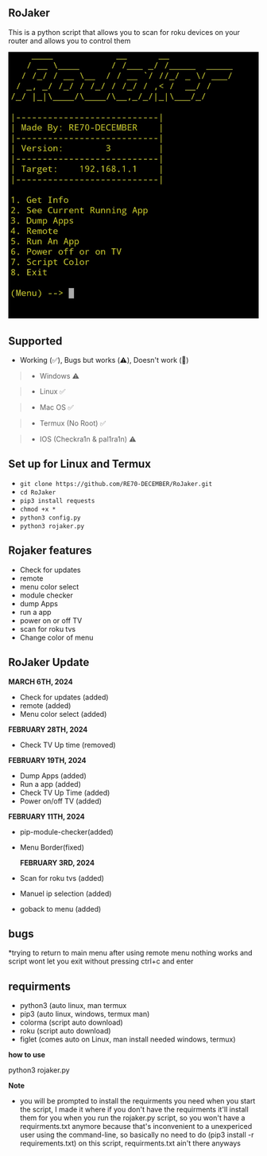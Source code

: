 ## RoJaker

This is a python script that allows you to scan for roku devices on your router and allows you to control them 

![Screenshot](Screenshot_20240306_094039_Termux.jpg)

## Supported
* Working (✅️), Bugs but works (⚠️), Doesn't work (🚫)

> * Windows ⚠️

> * Linux   ✅️

> * Mac OS   ✅️

> * Termux (No Root) ✅️

> * IOS (Checkra1n & pal1ra1n)  ⚠️



## Set up for Linux and Termux
* `git clone https://github.com/RE70-DECEMBER/RoJaker.git`
* `cd RoJaker` 
* `pip3 install requests`
* `chmod +x *`
* `python3 config.py`
* `python3 rojaker.py`







## Rojaker features
* Check for updates 
* remote
* menu color select
* module checker
* dump Apps
* run a app
* power on or off TV
* scan for roku tvs
* Change color of menu

## RoJaker Update

**MARCH 6TH, 2024**
* Check for updates (added)
* remote (added)
* Menu color select (added)


**FEBRUARY 28TH, 2024**

* Check TV Up time (removed)



**FEBRUARY 19TH, 2024**
* Dump Apps (added)
* Run a app (added)
* Check TV Up Time (added)
* Power on/off TV (added)


 **FEBRUARY 11TH, 2024**
* pip-module-checker(added)
* Menu Border(fixed) 

  **FEBRUARY 3RD, 2024**
* Scan for roku tvs (added)
* Manuel ip selection (added)
* goback to menu (added)

## bugs

*trying to return to main menu after using remote menu nothing works and script wont let you exit without pressing ctrl+c and enter


## requirments

* python3 (auto linux, man termux
* pip3 (auto linux, windows, termux man)
* colorma (script auto download)
* roku (script auto download)
* figlet (comes auto on Linux, man install needed windows, termux)

**how to use**

python3 rojaker.py

**Note**

* you will be prompted to install the requirments you need when you start the script, I made it where if you don't have the requirments it'll install them for you when you run the rojaker.py script, so you won't have a requirments.txt anymore because that's inconvenient to a unexpericed user using the command-line, so basically no need to do (pip3 install -r requirements.txt) on this script, requirments.txt ain't there anyways 
